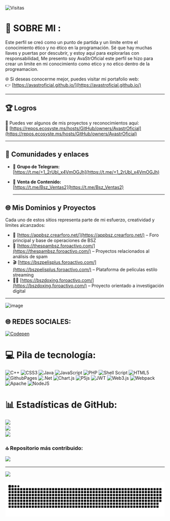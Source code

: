![Visitas](https://visitor-badge.laobi.icu/badge?page_id=AvastrOficial&left_color=gray&right_color=1fd157&left_text=Visitas)

# 💫 SOBRE MI :

Este perfil se creó como un punto de partida y un límite entre el conocimiento ético y no ético en la programación. Sé que hay muchas llaves y puertas por descubrir, y estoy aquí para explorarlas con responsabilidad, Me presento soy AvaStrOficial este perfil se hizo para crear un limite en mi conocimiento como etico y no etico dentro de la progreamacion.

🌐 Si deseas conocerme mejor, puedes visitar mi portafolio web:  
👉 [https://avastroficial.github.io/](https://avastroficial.github.io/)

--- 

## 🏆 Logros
📍 Puedes ver algunos de mis proyectos y reconocimientos aquí:  
🔗 [https://repos.ecosyste.ms/hosts/GitHub/owners/AvastrOficial](https://repos.ecosyste.ms/hosts/GitHub/owners/AvastrOficial)

--- 

## 💬 Comunidades y enlaces

- 👥 **Grupo de Telegram:**  
  [https://t.me/+1_2rUbl_x4VmOGJh](https://t.me/+1_2rUbl_x4VmOGJh)

- 🛒 **Venta de Contenido:**  
  [https://t.me/Bsz_Ventas2](https://t.me/Bsz_Ventas2)

  ---

## 🌐 Mis Dominios y Proyectos

Cada uno de estos sitios representa parte de mi esfuerzo, creatividad y límites alcanzados:

- 🧩 [https://appbsz.crearforo.net/](https://appbsz.crearforo.net/) – Foro principal y base de operaciones de BSZ  
- 🔐 [https://thespambsz.foroactivo.com/](https://thespambsz.foroactivo.com/) – Proyectos relacionados al análisis de spam  
- 🎬 [https://bszpelisplus.foroactivo.com/](https://bszpelisplus.foroactivo.com/) – Plataforma de películas estilo streaming  
- 🕵️‍♂️ [https://bszdoxing.foroactivo.com/](https://bszdoxing.foroactivo.com/) – Proyecto orientado a investigación digital

 --- 
 
![image](https://github.com/AvastrOficial/AvastrOficial/assets/91764815/07f31e06-c78d-443b-8ca4-ef8ef0c99020)
⠀⠀⠀⠀
⠀⠀⠀⠀⠀⠀⠀⠀⠀⠀⠀⠀⠀⠀⠀⠀⠀⠀

## 🌐 REDES SOCIALES:
[![Codepen](https://img.shields.io/badge/Codepen-000000?style=for-the-badge&logo=codepen&logoColor=white)](https://codepen.io/AvastrOficial) 


# 💻 Pila de tecnología:
![C++](https://img.shields.io/badge/c++-%2300599C.svg?style=plastic&logo=c%2B%2B&logoColor=white) ![CSS3](https://img.shields.io/badge/css3-%231572B6.svg?style=plastic&logo=css3&logoColor=white) ![Java](https://img.shields.io/badge/java-%23ED8B00.svg?style=plastic&logo=openjdk&logoColor=white) ![JavaScript](https://img.shields.io/badge/javascript-%23323330.svg?style=plastic&logo=javascript&logoColor=%23F7DF1E) ![PHP](https://img.shields.io/badge/php-%23777BB4.svg?style=plastic&logo=php&logoColor=white) ![Shell Script](https://img.shields.io/badge/shell_script-%23121011.svg?style=plastic&logo=gnu-bash&logoColor=white) ![HTML5](https://img.shields.io/badge/html5-%23E34F26.svg?style=plastic&logo=html5&logoColor=white) ![GithubPages](https://img.shields.io/badge/github%20pages-121013?style=plastic&logo=github&logoColor=white) ![.Net](https://img.shields.io/badge/.NET-5C2D91?style=plastic&logo=.net&logoColor=white) ![Chart.js](https://img.shields.io/badge/chart.js-F5788D.svg?style=plastic&logo=chart.js&logoColor=white) ![P5js](https://img.shields.io/badge/p5.js-ED225D?style=plastic&logo=p5.js&logoColor=FFFFFF) ![JWT](https://img.shields.io/badge/JWT-black?style=plastic&logo=JSON%20web%20tokens) ![Web3.js](https://img.shields.io/badge/web3.js-F16822?style=plastic&logo=web3.js&logoColor=white) ![Webpack](https://img.shields.io/badge/webpack-%238DD6F9.svg?style=plastic&logo=webpack&logoColor=black) ![Apache](https://img.shields.io/badge/apache-%23D42029.svg?style=plastic&logo=apache&logoColor=white) ![NodeJS](https://img.shields.io/badge/node.js-6DA55F?style=plastic&logo=node.js&logoColor=white)

# 📊 Estadísticas de GitHub:
![](https://github-readme-stats.vercel.app/api?username=AvastrOficial&theme=dark&hide_border=false&include_all_commits=false&count_private=false)<br/>
![](https://github-readme-streak-stats.herokuapp.com/?user=AvastrOficial&theme=dark&hide_border=false)<br/>
![](https://github-readme-stats.vercel.app/api/top-langs/?username=AvastrOficial&theme=dark&hide_border=false&include_all_commits=false&count_private=false&layout=compact)

### 🔝 Repositorio más contribuido: 
![](https://github-contributor-stats.vercel.app/api?username=AvastrOficial&limit=5&theme=dark&combine_all_yearly_contributions=true)

---
[![](https://visitcount.itsvg.in/api?id=AvastrOficial&icon=5&color=3)](https://visitcount.itsvg.in)


<!-- Proudly created with GPRM ( https://gprm.itsvg.in ) -->
<p align="center"> 
  <img  src="https://raw.githubusercontent.com/iscpatricio92/iscpatricio92/main/resources/img/github-contribution-grid-snake.svg" 
    alt="iscpatricio92" /> 
</p>




⠀⠀⠀⠀⠀⠀⠀⠀⠀⠀⠀⠀⠀⠀⠀⠀⠀⠀⠀⠀⠀⠀⠀⠀⠀⠀⠀⠀⠀⠀⠀⠀⠀⠀⠀⠀⠀⠀⠀⠀⠀⠀⠀⠀⠀⠀⠀⠀⠀⠀⠀⠀⠀⠀⠀⠀⠀⠀⠀⠀⠀⠀⠀⠀⠀⠀⠀⠀⠀⠀
